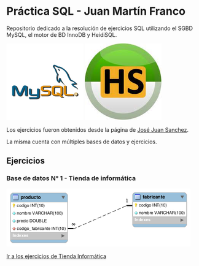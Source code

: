 # Práctica SQL - Juan Martín Franco

Repositorio dedicado a la resolución de ejercicios SQL utilizando el SGBD MySQL, el motor de BD InnoDB y HeidiSQL.

[![MySQL](/images//sql.png)](https://www.mysql.com/)
[![HeidiSQL](/images/heidi.png)](https://www.heidisql.com/)


Los ejercicios fueron obtenidos desde la página de [José Juan Sanchez](https://josejuansanchez.org/bd/ejercicios-consultas-sql/index.html).

La misma cuenta con múltiples bases de datos y ejercicios.

## Ejercicios

### Base de datos N° 1 - Tienda de informática

[![DER Tienda Informática](/images/der/der-tienda-informatica.png)]()

<a href="/ejercicios/informatica.MD">Ir a los ejercicios de Tienda Informática</a>

